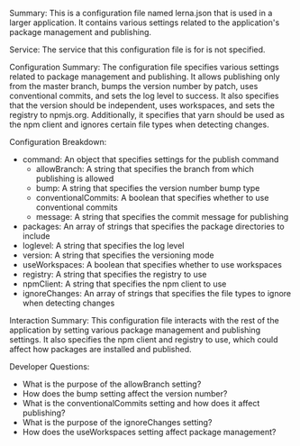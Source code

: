 Summary:
This is a configuration file named lerna.json that is used in a larger application. It contains various settings related to the application's package management and publishing.

Service:
The service that this configuration file is for is not specified.

Configuration Summary:
The configuration file specifies various settings related to package management and publishing. It allows publishing only from the master branch, bumps the version number by patch, uses conventional commits, and sets the log level to success. It also specifies that the version should be independent, uses workspaces, and sets the registry to npmjs.org. Additionally, it specifies that yarn should be used as the npm client and ignores certain file types when detecting changes.

Configuration Breakdown:
- command: An object that specifies settings for the publish command
  - allowBranch: A string that specifies the branch from which publishing is allowed
  - bump: A string that specifies the version number bump type
  - conventionalCommits: A boolean that specifies whether to use conventional commits
  - message: A string that specifies the commit message for publishing
- packages: An array of strings that specifies the package directories to include
- loglevel: A string that specifies the log level
- version: A string that specifies the versioning mode
- useWorkspaces: A boolean that specifies whether to use workspaces
- registry: A string that specifies the registry to use
- npmClient: A string that specifies the npm client to use
- ignoreChanges: An array of strings that specifies the file types to ignore when detecting changes

Interaction Summary:
This configuration file interacts with the rest of the application by setting various package management and publishing settings. It also specifies the npm client and registry to use, which could affect how packages are installed and published.

Developer Questions:
- What is the purpose of the allowBranch setting?
- How does the bump setting affect the version number?
- What is the conventionalCommits setting and how does it affect publishing?
- What is the purpose of the ignoreChanges setting?
- How does the useWorkspaces setting affect package management?